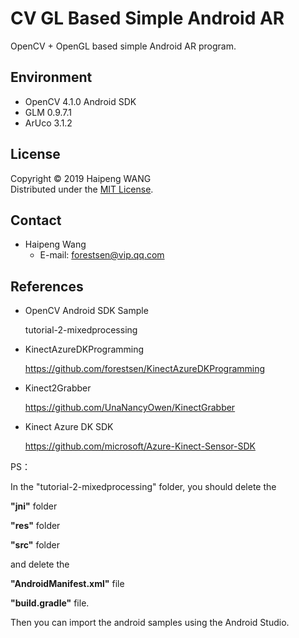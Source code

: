 # CV GL Based Simple Android AR 
OpenCV + OpenGL based simple Android AR program.

## Environment

- OpenCV 4.1.0 Android SDK
- GLM 0.9.7.1
- ArUco 3.1.2

## License

Copyright &copy; 2019 Haipeng WANG  
Distributed under the [MIT License](http://www.opensource.org/licenses/mit-license.php "MIT License | Open Source Initiative").  

Contact
-------
* Haipeng Wang
    * E-mail: <forestsen@vip.qq.com>

## References

* OpenCV Android SDK Sample
  
  tutorial-2-mixedprocessing

* KinectAzureDKProgramming
  
  https://github.com/forestsen/KinectAzureDKProgramming

* Kinect2Grabber
  
  https://github.com/UnaNancyOwen/KinectGrabber

* Kinect Azure DK SDK
  
  https://github.com/microsoft/Azure-Kinect-Sensor-SDK



PS：

In the "tutorial-2-mixedprocessing" folder, you should delete the

**"jni"** folder

**"res"** folder

**"src"** folder 

and delete the 

**"AndroidManifest.xml"** file

**"build.gradle"** file.

Then you can import the android samples using the Android Studio.